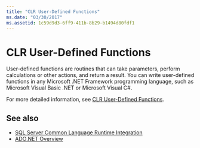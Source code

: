 ```yaml
---
title: "CLR User-Defined Functions"
ms.date: "03/30/2017"
ms.assetid: 1c59d9d3-6ff9-411b-8b29-b1494d80fdf1
---
```

# CLR User-Defined Functions

User-defined functions are routines that can take parameters, perform calculations or other actions, and return a result. You can write user-defined functions in any Microsoft .NET Framework programming language, such as Microsoft Visual Basic .NET or Microsoft Visual C#.  
  
 For more detailed information, see [CLR User-Defined Functions](/sql/relational-databases/clr-integration-database-objects-user-defined-functions/clr-user-defined-functions).  
  
## See also

- [SQL Server Common Language Runtime Integration](sql-server-common-language-runtime-integration.md)
- [ADO.NET Overview](../ado-net-overview.md)
